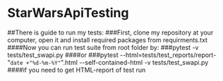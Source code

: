 # StarWarsApiTesting
##There is guide to run my tests: 
###First, clone my repository at your computer, open it and install required packages from requirments.txt 
####Now you can run test suite from root folder by:
###pytest -v tests/test_swapi.py 
####or 
###pytest --html=tests/test_reports/report-"`date +"%d-%m-%Y"`".html --self-contained-html -v tests/test_swapi.py  
####if you need to get HTML-report of test run
	
